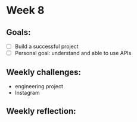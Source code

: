# Week 8 

## Goals:

* [ ] Build a successful project 
* [ ] Personal goal: understand and able to use APIs

## Weekly challenges:

* engineering project 
* Instagram

## Weekly reflection:
